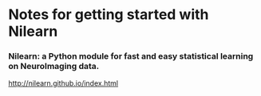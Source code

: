 # Notes for getting started with Nilearn  
### Nilearn: a Python module for fast and easy statistical learning on NeuroImaging data. 

http://nilearn.github.io/index.html
